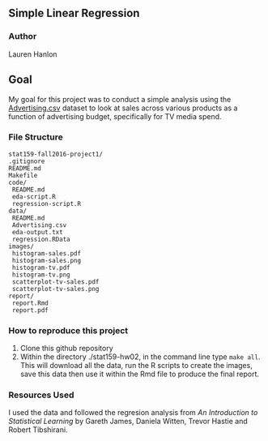 ## Simple Linear Regression 

### Author

Lauren Hanlon

## Goal

My goal for this project was to conduct a simple analysis using the [Advertising.csv](http://www-bcf.usc.edu/~gareth/ISL/Advertising.csv) dataset to look at sales across various products as a function of advertising budget, specifically for TV media spend.

### File Structure

<pre><code>stat159-fall2016-project1/
.gitignore
README.md
Makefile
code/
 README.md
 eda-script.R
 regression-script.R
data/
 README.md
 Advertising.csv
 eda-output.txt
 regression.RData
images/
 histogram-sales.pdf
 histogram-sales.png
 histogram-tv.pdf
 histogram-tv.png
 scatterplot-tv-sales.pdf
 scatterplot-tv-sales.png
report/
 report.Rmd
 report.pdf
</code></pre>

### How to reproduce this project 

1. Clone this github repository
2. Within the directory ./stat159-hw02, in the command line type `make all`. This will download all the data, run the R scripts to create the images, save this data then use it within the Rmd file to produce the final report.

### Resources Used
I used the data and followed the regresion analysis from _An Introduction to Statistical Learning_ by Gareth James, Daniela Witten, Trevor Hastie and Robert Tibshirani.